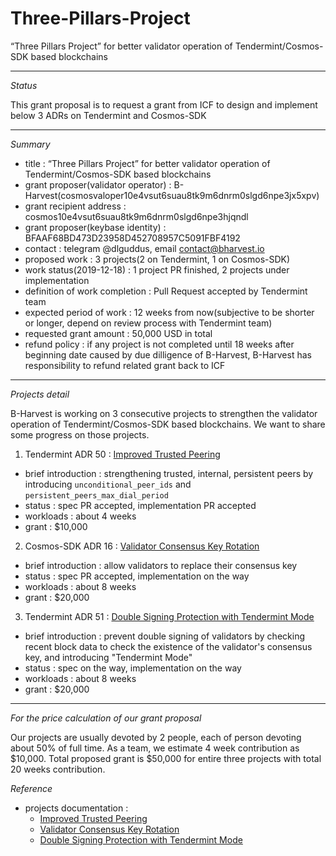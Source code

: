 # Three-Pillars-Project
“Three Pillars Project” for better validator operation of Tendermint/Cosmos-SDK based blockchains

--------------------

*Status*

This grant proposal is to request a grant from ICF to design and implement below 3 ADRs on Tendermint and Cosmos-SDK

--------------------

*Summary*

- title : “Three Pillars Project” for better validator operation of Tendermint/Cosmos-SDK based blockchains 
- grant proposer(validator operator) : B-Harvest(cosmosvaloper10e4vsut6suau8tk9m6dnrm0slgd6npe3jx5xpv)
- grant recipient address : cosmos10e4vsut6suau8tk9m6dnrm0slgd6npe3hjqndl
- grant proposer(keybase identity) : BFAAF68BD473D23958D452708957C5091FBF4192
- contact : telegram @dlguddus, email contact@bharvest.io
- proposed work : 3 projects(2 on Tendermint, 1 on Cosmos-SDK)
- work status(2019-12-18) : 1 project PR finished, 2 projects under implementation
- definition of work completion : Pull Request accepted by Tendermint team
- expected period of work : 12 weeks from now(subjective to be shorter or longer, depend on review process with Tendermint team)
- requested grant amount : 50,000 USD in total
- refund policy : if any project is not completed until 18 weeks after beginning date caused by due dilligence of B-Harvest, B-Harvest has responsibility to refund related grant back to ICF

--------------------

*Projects detail*

B-Harvest is working on 3 consecutive projects to strengthen the validator operation of Tendermint/Cosmos-SDK based blockchains. We want to share some progress on those projects.

1) Tendermint ADR 50 : [Improved Trusted Peering](https://github.com/tendermint/tendermint/blob/master/docs/architecture/adr-050-improved-trusted-peering.md)

- brief introduction : strengthening trusted, internal, persistent peers by introducing `unconditional_peer_ids` and `persistent_peers_max_dial_period`
- status : spec PR accepted, implementation PR accepted
- workloads : about 4 weeks
- grant : $10,000

2) Cosmos-SDK ADR 16 : [Validator Consensus Key Rotation](https://github.com/cosmos/cosmos-sdk/pull/5233)
- brief introduction : allow validators to replace their consensus key
- status : spec PR accepted, implementation on the way
- workloads : about 8 weeks
- grant : $20,000

3) Tendermint ADR 51 : [Double Signing Protection with Tendermint Mode](https://github.com/tendermint/tendermint/pull/4262)
- brief introduction : prevent double signing of validators by checking recent block data to check the existence of the validator's consensus key, and introducing "Tendermint Mode"
- status : spec on the way, implementation on the way
- workloads : about 8 weeks
- grant : $20,000


--------------------

*For the price calculation of our grant proposal*

Our projects are usually devoted by 2 people, each of person devoting about 50% of full time. As a team, we estimate 4 week contribution as $10,000. Total proposed grant is $50,000 for entire three projects with total 20 weeks contribution.

*Reference*
- projects documentation :
  - [Improved Trusted Peering](https://github.com/tendermint/tendermint/blob/master/docs/architecture/adr-050-improved-trusted-peering.md)
  - [Validator Consensus Key Rotation](https://github.com/cosmos/cosmos-sdk/pull/5233)
  - [Double Signing Protection with Tendermint Mode](https://github.com/tendermint/tendermint/pull/4262)
